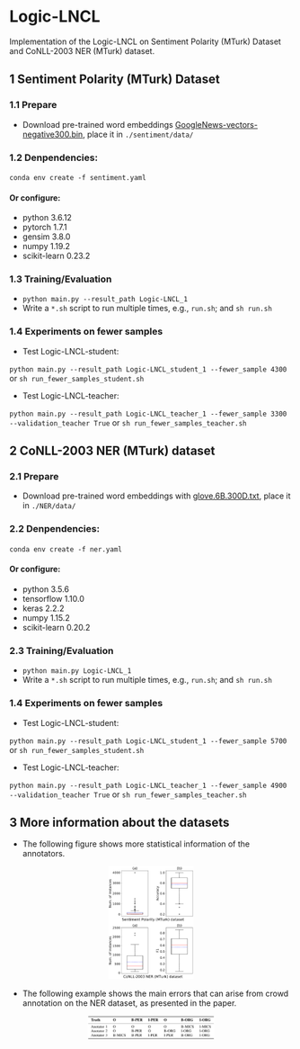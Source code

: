 # Logic-LNCL
Implementation of the Logic-LNCL on Sentiment Polarity (MTurk) Dataset and CoNLL-2003 NER (MTurk) dataset.







## 1 Sentiment Polarity (MTurk) Dataset
### 1.1 Prepare 
- Download pre-trained word embeddings [GoogleNews-vectors-negative300.bin](https://drive.google.com/uc?id=0B7XkCwpI5KDYNlNUTTlSS21pQmM&export=download ''), place it in `./sentiment/data/`

### 1.2 Denpendencies: 
`conda env create -f sentiment.yaml`
####  Or configure:
- python 3.6.12
- pytorch 1.7.1
- gensim 3.8.0
- numpy 1.19.2
- scikit-learn 0.23.2 

### 1.3 Training/Evaluation
- `python main.py --result_path Logic-LNCL_1`
- Write a `*.sh` script to run multiple times, e.g., `run.sh`; and `sh run.sh`

### 1.4 Experiments on fewer samples
- Test Logic-LNCL-student:

`python main.py --result_path Logic-LNCL_student_1 --fewer_sample 4300` or `sh run_fewer_samples_student.sh`
- Test Logic-LNCL-teacher:

`python main.py --result_path Logic-LNCL_teacher_1 --fewer_sample 3300 --validation_teacher True` or `sh run_fewer_samples_teacher.sh`


## 2 CoNLL-2003 NER (MTurk) dataset
### 2.1 Prepare 
- Download pre-trained word embeddings with [glove.6B.300D.txt](https://nlp.stanford.edu/projects/glove/ ''), place it in `./NER/data/`

### 2.2 Denpendencies: 
`conda env create -f ner.yaml`
####  Or configure:
- python 3.5.6
- tensorflow 1.10.0
- keras 2.2.2
- numpy 1.15.2
- scikit-learn 0.20.2 

### 2.3 Training/Evaluation
- `python main.py Logic-LNCL_1`
- Write a `*.sh` script to run multiple times, e.g., `run.sh`; and `sh run.sh`

### 1.4 Experiments on fewer samples
- Test Logic-LNCL-student:

`python main.py --result_path Logic-LNCL_student_1 --fewer_sample 5700` or `sh run_fewer_samples_student.sh`
- Test Logic-LNCL-teacher:

`python main.py --result_path Logic-LNCL_teacher_1 --fewer_sample 4900 --validation_teacher True` or `sh run_fewer_samples_teacher.sh`

## 3 More information about the datasets
- The following figure shows more statistical information of the annotators.
<div align=center>
<img src="./fig/dataset.png" width="30%">
</div>



- The following example shows the main errors that can arise from crowd annotation on the NER dataset, as presented in the paper.


<div align=center>
<img src="./fig/ner.png" width="45%">
</div>